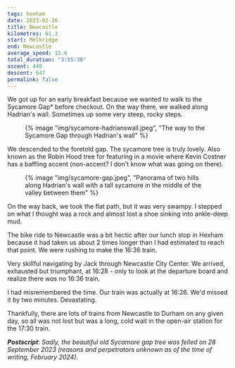 ```yaml
---
tags: hexham
date: 2023-02-26
title: Newcastle
kilometres: 61.3
start: Melkridge
end: Newcastle
average_speed: 15.6
total_duration: "3:55:30"
ascent: 449
descent: 647
permalink: false
---
```



We got up for an early breakfast because we wanted to walk to the Sycamore Gap\* before checkout. On the way there, we walked along Hadrian's wall. Sometimes up some very steep, rocky steps.

<figure>
{% image "img/sycamore-hadrianswall.jpeg", "The way to the Sycamore Gap through Hadrian's wall" %}
</figure>

We descended to the foretold gap. The sycamore tree is truly lovely. Also known as the Robin Hood tree for featuring in a movie where Kevin Costner has a baffling accent (non-accent? I don't know what was going on there).

<figure>
{% image "img/sycamore-gap.jpeg", "Panorama of two hills along Hadrian's wall with a tall sycamore in the middle of the valley between them" %}
</figure>

On the way back, we took the flat path, but it was very swampy. I stepped on what I thought was a rock and almost lost a shoe sinking into ankle-deep mud.

The bike ride to Newcastle was a bit hectic after our lunch stop in Hexham because it had taken us about 2 times longer than I had estimated to reach that point. We were rushing to make the 16:36 train.

Very skillful navigating by Jack through Newcastle City Center. We arrived, exhausted but triumphant, at 16:28 - only to look at the departure board and realize there _was_ no 16:36 train.

I had misremembered the time. Our train was actually at 16:26. We'd missed it by two minutes. Devastating.

Thankfully, there are lots of trains from Newcastle to Durham on any given day, so all was not lost but was a long, cold wait in the open-air station for the 17:30 train.

**_Postscript_**: _Sadly, the beautiful old Sycamore gap tree was felled on 28 September 2023 (reasons and perpetrators unknown as of the time of writing, February 2024)._
